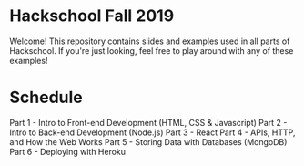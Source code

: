 # Hackschool Fall 2019
Welcome! This repository contains slides and examples used in all parts of Hackschool. If you're just looking, feel free to play around with any of these examples!

# Schedule
Part 1 - Intro to Front-end Development (HTML, CSS & Javascript)
Part 2 - Intro to Back-end Development (Node.js)
Part 3 - React
Part 4 - APIs, HTTP, and How the Web Works
Part 5 - Storing Data with Databases (MongoDB)
Part 6 - Deploying with Heroku
